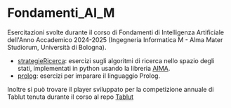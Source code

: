 # Fondamenti_AI_M
Esercitazioni svolte durante il corso di Fondamenti di Intelligenza Artificiale dell'Anno Accademico 2024-2025 (Ingegneria Informatica M - Alma Mater Studiorum, Università di Bologna).

* [strategieRicerca](strategieRicerca): esercizi sugli algoritmi di ricerca nello spazio degli stati, implementati in python usando la libreria [AIMA](https://github.com/aimacode/aima-python).
* [prolog](prolog): esercizi per imparare il linguaggio Prolog.

Inoltre si può trovare il player sviluppato per la competizione annuale di Tablut tenuta durante il corso al repo [Tablut](https://github.com/VBacchelli/Tablut)